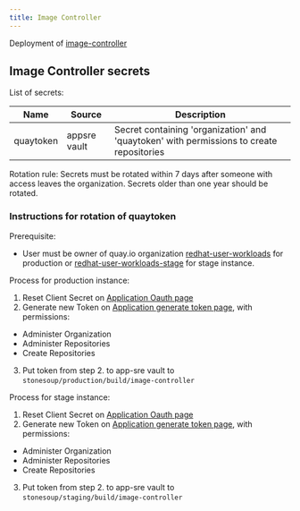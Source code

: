 ```yaml
---
title: Image Controller
---
```


Deployment of [image-controller](https://github.com/konflux-ci/image-controller)

## Image Controller secrets

List of secrets:

| Name | Source | Description |
| -- | -- | -- |
| quaytoken | appsre vault | Secret containing 'organization' and 'quaytoken' with permissions to create repositories |

Rotation rule: Secrets must be rotated within 7 days after someone with access leaves the organization. Secrets older than one year should be rotated.

### Instructions for rotation of quaytoken

Prerequisite:
- User must be owner of quay.io organization [redhat-user-workloads](https://quay.io/organization/redhat-user-workloads) for production or [redhat-user-workloads-stage](https://quay.io/organization/redhat-user-workloads-stage) for stage instance.

Process for production instance:
1. Reset Client Secret on [Application Oauth page](https://quay.io/organization/redhat-user-workloads/application/VMLM8D3FUBUGMBMY173Z?tab=oauth)
2. Generate new Token on [Application generate token page](https://quay.io/organization/redhat-user-workloads/application/VMLM8D3FUBUGMBMY173Z?tab=gen-token), with permissions:
  - Administer Organization
  - Administer Repositories
  - Create Repositories
3. Put token from step 2. to app-sre vault to `stonesoup/production/build/image-controller`

Process for stage instance:
1. Reset Client Secret on [Application Oauth page](https://quay.io/organization/redhat-user-workloads-stage/application/259WVA0L323BVTQCQZ9B?tab=oauth)
2. Generate new Token on [Application generate token page](https://quay.io/organization/redhat-user-workloads-stage/application/259WVA0L323BVTQCQZ9B?tab=gen-token), with permissions:
  - Administer Organization
  - Administer Repositories
  - Create Repositories
3. Put token from step 2. to app-sre vault to `stonesoup/staging/build/image-controller`